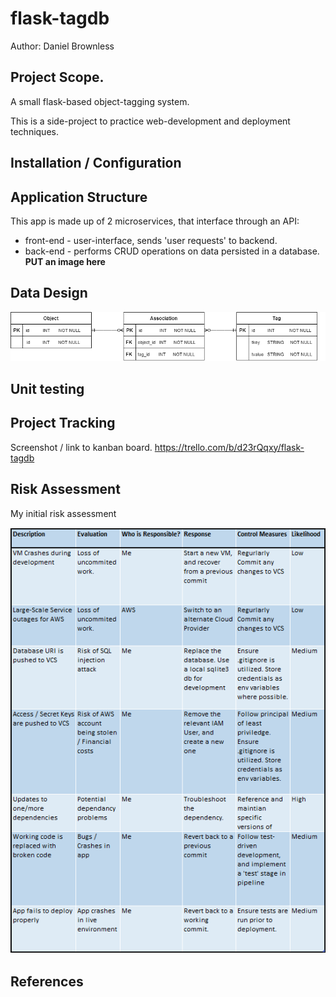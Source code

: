 # flask-tagdb
Author: Daniel Brownless
## Project Scope.
A small flask-based object-tagging system.

This is a side-project to practice web-development and deployment techniques.

## Installation / Configuration

## Application Structure
This app is made up of 2 microservices, that interface through an API:
* front-end - user-interface, sends 'user requests' to backend.
* back-end - performs CRUD operations on data persisted in a database.
**PUT an image here**


## Data Design
![Entity Relationship Diagram](assets/entity_relationship_diagram.png "Entity Relationship Diagram")
## Unit testing

## Project Tracking
Screenshot / link to kanban board.
https://trello.com/b/d23rQqxy/flask-tagdb

## Risk Assessment
My initial risk assessment
  

![Initial Risk Assessment](assets/initial_risk_assessment.PNG "Initial Risk Assessment")

## References